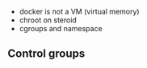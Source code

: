 - docker is not a VM (virtual memory)
- chroot on steroid
- cgroups and namespace 

## Control groups 
